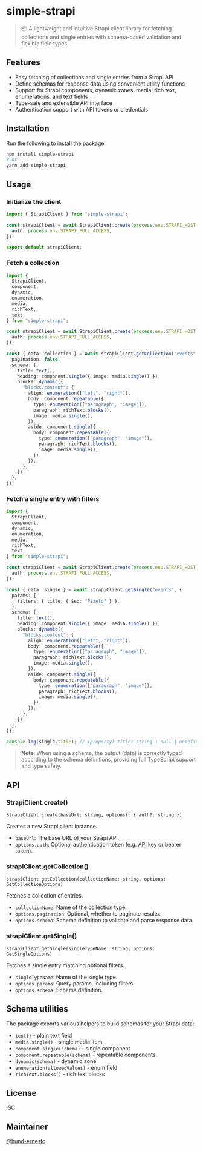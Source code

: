 # simple-strapi

> 📦 A lightweight and intuitive Strapi client library for fetching collections and single entries with schema-based validation and flexible field types.

## Features

- Easy fetching of collections and single entries from a Strapi API
- Define schemas for response data using convenient utility functions
- Support for Strapi components, dynamic zones, media, rich text, enumerations, and text fields
- Type-safe and extensible API interface
- Authentication support with API tokens or credentials

## Installation

Run the following to install the package:

```bash
npm install simple-strapi
# or
yarn add simple-strapi
```

## Usage

### Initialize the client

```ts
import { StrapiClient } from "simple-strapi";

const strapiClient = await StrapiClient.create(process.env.STRAPI_HOST!, {
  auth: process.env.STRAPI_FULL_ACCESS,
});

export default strapiClient;
```

### Fetch a collection

```ts
import {
  StrapiClient,
  component,
  dynamic,
  enumeration,
  media,
  richText,
  text,
} from "simple-strapi";

const strapiClient = await StrapiClient.create(process.env.STRAPI_HOST!, {
  auth: process.env.STRAPI_FULL_ACCESS,
});

const { data: collection } = await strapiClient.getCollection("events", {
  pagination: false,
  schema: {
    title: text(),
    heading: component.single({ image: media.single() }),
    blocks: dynamic({
      "blocks.content": {
        align: enumeration(["left", "right"]),
        body: component.repeatable({
          type: enumeration(["paragraph", "image"]),
          paragraph: richText.blocks(),
          image: media.single(),
        }),
        aside: component.single({
          body: component.repeatable({
            type: enumeration(["paragraph", "image"]),
            paragraph: richText.blocks(),
            image: media.single(),
          }),
        }),
      },
    }),
  },
});
```

### Fetch a single entry with filters

```ts
import {
  StrapiClient,
  component,
  dynamic,
  enumeration,
  media,
  richText,
  text,
} from "simple-strapi";

const strapiClient = await StrapiClient.create(process.env.STRAPI_HOST!, {
  auth: process.env.STRAPI_FULL_ACCESS,
});

const { data: single } = await strapiClient.getSingle("events", {
  params: {
    filters: { title: { $eq: "Pizelo" } },
  },
  schema: {
    title: text(),
    heading: component.single({ image: media.single() }),
    blocks: dynamic({
      "blocks.content": {
        align: enumeration(["left", "right"]),
        body: component.repeatable({
          type: enumeration(["paragraph", "image"]),
          paragraph: richText.blocks(),
          image: media.single(),
        }),
        aside: component.single({
          body: component.repeatable({
            type: enumeration(["paragraph", "image"]),
            paragraph: richText.blocks(),
            image: media.single(),
          }),
        }),
      },
    }),
  },
});

console.log(single.title); // (property) title: string | null | undefined
```

> **Note**: When using a schema, the output (data) is correctly typed according to the schema definitions, providing full TypeScript support and type safety.

## API

### StrapiClient.create()

`StrapiClient.create(baseUrl: string, options?: { auth?: string })`

Creates a new Strapi client instance.

- `baseUrl`: The base URL of your Strapi API.
- `options.auth`: Optional authentication token (e.g. API key or bearer token).

### strapiClient.getCollection()

`strapiClient.getCollection(collectionName: string, options: GetCollectionOptions)`

Fetches a collection of entries.

- `collectionName`: Name of the collection type.
- `options.pagination`: Optional, whether to paginate results.
- `options.schema`: Schema definition to validate and parse response data.

### strapiClient.getSingle()

`strapiClient.getSingle(singleTypeName: string, options: GetSingleOptions)`

Fetches a single entry matching optional filters.

- `singleTypeName`: Name of the single type.
- `options.params`: Query params, including filters.
- `options.schema`: Schema definition.

## Schema utilities

The package exports various helpers to build schemas for your Strapi data:

- `text()` - plain text field
- `media.single()` - single media item
- `component.single(schema)` - single component
- `component.repeatable(schema)` - repeatable components
- `dynamic(schema)` - dynamic zone
- `enumeration(allowedValues)` - enum field
- `richText.blocks()` - rich text blocks

## License

[ISC](../LICENSE)

## Maintainer

[@hund-ernesto](https://github.com/hund-ernesto)
